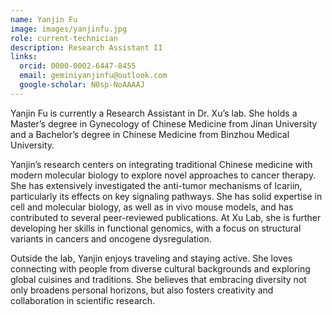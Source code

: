 ```yaml
---
name: Yanjin Fu
image: images/yanjinfu.jpg
role: current-technician
description: Research Assistant II
links:
  orcid: 0000-0002-6447-8455
  email: geminiyanjinfu@outlook.com
  google-scholar: N0sp-NoAAAAJ
---
```


Yanjin Fu is currently a Research Assistant in Dr. Xu’s lab. She holds a Master’s degree in Gynecology of Chinese Medicine from Jinan University and a Bachelor’s degree in Chinese Medicine from Binzhou Medical University.

Yanjin’s research centers on integrating traditional Chinese medicine with modern molecular biology to explore novel approaches to cancer therapy. She has extensively investigated the anti-tumor mechanisms of Icariin, particularly its effects on key signaling pathways. She has solid expertise in cell and molecular biology, as well as in vivo mouse models, and has contributed to several peer-reviewed publications. At Xu Lab, she is further developing her skills in functional genomics, with a focus on structural variants in cancers and oncogene dysregulation.

Outside the lab, Yanjin enjoys traveling and staying active. She loves connecting with people from diverse cultural backgrounds and exploring global cuisines and traditions. She believes that embracing diversity not only broadens personal horizons, but also fosters creativity and collaboration in scientific research.
